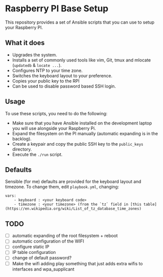 # Raspberry PI Base Setup
This repository provides a set of Ansible scripts that you can use to setup your Raspberry PI.

## What it does
 - Upgrades the system.
 - Installs a set of commonly used tools like vim, Git, tmux and mlocate (`updatedb` & `locate ...`).
 - Configures NTP to your time zone.
 - Switches the keyboard layout to your preference.
 - Copies your public key to the RPI
 - Can be used to disable password based SSH login.

## Usage
To use these scripts, you need to do the following:

 - Make sure that you have Ansible installed on the development laptop you will use alongside your Raspberry Pi.
 - Expand the filesystem on the PI manually (automatic expanding is in the backlog).
 - Create a keypair and copy the public SSH key to the `public_keys` directory.
 - Execute the `./run` script.
 
## Defaults
Sensible (for me) defaults are provided for the keyboard layout and timezone. To change them, edit `playbook.yml`, changing:

    vars:
        - keyboard : <your keyboard code>
        - timezone : <your timezone> (from the `tz` field in [this table](https://en.wikipedia.org/wiki/List_of_tz_database_time_zones)
 
## TODO
 - [ ] automatic expanding of the root filesystem + reboot
 - [ ] automatic configuration of the WIFI
 - [ ] configure static IP
 - [ ] IP table configuration
 - [ ] change of default password?
 - [ ] Make the wifi adding play something that just adds extra wifis to interfaces and wpa_supplicant
